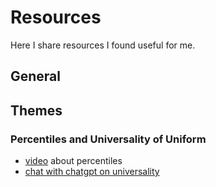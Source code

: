 # Resources

Here I share resources I found useful for me.

## General

## Themes

### Percentiles and Universality of Uniform
- [video](https://www.youtube.com/watch?v=3ORW40CshBM&ab_channel=MathVideosthatMotivate) about percentiles
- [chat with chatgpt on universality](https://chatgpt.com/share/68cd51fa-2fac-800d-8543-e8deeb698e95)
